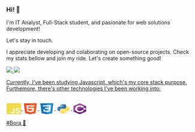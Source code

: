 ### Hi! 👋

I'm IT Analyst, Full-Stack student, and pasionate for web solutions development!

Let's stay in touch.

I appreciate developing and colaborating on open-source projects. Check my stats bellow and join my ride. Let's create something good!

<div>
  <a href="https://github.com/FlipeFrontDev">
  <img height="180em" src="https://github-readme-stats.vercel.app/api?username=flipefrontdev&show_icons=true&theme=dark&include_all_commits=true&count_private=true"/>
  <img height="180em" src="https://github-readme-stats.vercel.app/api/top-langs/?username=flipefrontdev&layout=compact&langs_count=7&theme=dracula"/>
</div>

<p>Currently, I've been studying Javascript, which's my core stack purpose. Furthemore, there's other technologies I've been working into:</p>

<div style="display: inline_block"><br>
  <img align="center" alt="Flipe-Js" height="30" width="40" src="https://raw.githubusercontent.com/devicons/devicon/master/icons/javascript/javascript-plain.svg">
  <img align="center" alt="Flipe-HTML" height="30" width="40" src="https://raw.githubusercontent.com/devicons/devicon/master/icons/html5/html5-original.svg">
  <img align="center" alt="Flipe-CSS" height="30" width="40" src="https://raw.githubusercontent.com/devicons/devicon/master/icons/css3/css3-original.svg">
  <img align="center" alt="Flipe-Python" height="30" width="40" src="https://raw.githubusercontent.com/devicons/devicon/master/icons/python/python-original.svg">
  <img align="center" alt="Flipe-Csharp" height="30" width="40" src="https://raw.githubusercontent.com/devicons/devicon/master/icons/csharp/csharp-original.svg">
</div>

#Bora 🚀
